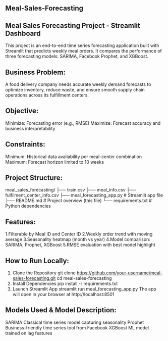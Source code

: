 ## Meal-Sales-Forecasting
## Meal Sales Forecasting Project - Streamlit Dashboard

This project is an end-to-end time series forecasting application built with Streamlit that predicts weekly
meal orders. It compares the performance of three forecasting models: SARIMA, Facebook Prophet, and
XGBoost.

## Business Problem:

A food delivery company needs accurate weekly demand forecasts to optimize inventory, reduce waste,
and ensure smooth supply chain operations across its fulfillment centers.

## Objective:

Minimize: Forecasting error (e.g., RMSE)
Maximize: Forecast accuracy and business interpretability

## Constraints:

Minimum: Historical data availability per meal-center combination
Maximum: Forecast horizon limited to 10 weeks

## Project Structure:

meal_sales_forecasting/
├── train.csv
├── meal_info.csv
├── fulfilment_center_info.csv
├── meal_forecasting_app.py # Streamlit app file
├── README.md # Project overview (this file)
└── requirements.txt # Python dependencies

## Features:

1.Filterable by Meal ID and Center ID
2.Weekly order trend with moving average
3.Seasonality heatmap (month vs year)
4.Model comparison: SARIMA, Prophet, XGBoost
5.RMSE evaluation with best model highlight

## How to Run Locally:
1. Clone the Repository
git clone https://github.com/your-username/meal-sales-forecasting.git
cd meal-sales-forecasting
2. Install Dependencies
pip install -r requirements.txt
3. Launch Streamlit App
streamlit run meal_forecasting_app.py
The app will open in your browser at http\://localhost:8501

## Models Used & Model Description:

SARIMA Classical time series model capturing seasonality
Prophet Business-friendly time series tool from Facebook
XGBoost ML model trained on lag features

